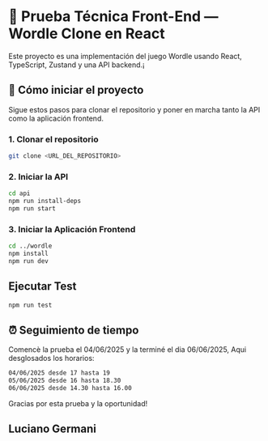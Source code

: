 # 🧪 Prueba Técnica Front-End — Wordle Clone en React

Este proyecto es una implementación del juego Wordle usando React, TypeScript, Zustand y una API backend.¡


## 🔌 Cómo iniciar el proyecto

Sigue estos pasos para clonar el repositorio y poner en marcha tanto la API como la aplicación frontend.

### 1. Clonar el repositorio

```bash
git clone <URL_DEL_REPOSITORIO>
```

### 2. Iniciar la API

```bash
cd api
npm run install-deps
npm run start
```


### 3. Iniciar la Aplicación Frontend

```bash
cd ../wordle
npm install
npm run dev
```


## Ejecutar Test

```bash
npm run test
```


## ⏰ Seguimiento de tiempo

Comencè la prueba el 04/06/2025 y la terminé el dia 06/06/2025, Aqui desglosados los horarios: 
```bash
04/06/2025 desde 17 hasta 19
05/06/2025 desde 16 hasta 18.30
06/06/2025 desde 14.30 hasta 16.00
```
Gracias por esta prueba y la oportunidad!

## Luciano Germani

